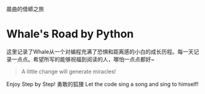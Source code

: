 晨曲的借蟒之旅

Whale's Road by Python
=======
这里记录了Whale从一个对编程充满了恐惧和距离感的小白的成长历程。每一天记录一点点。希望所写的能够祝福到阅读的人，哪怕一点点都好~

> A little change will generate miracles!

Enjoy Step by Step! 勇敢的狐狸
Let the code sing a song and sing to himself!


